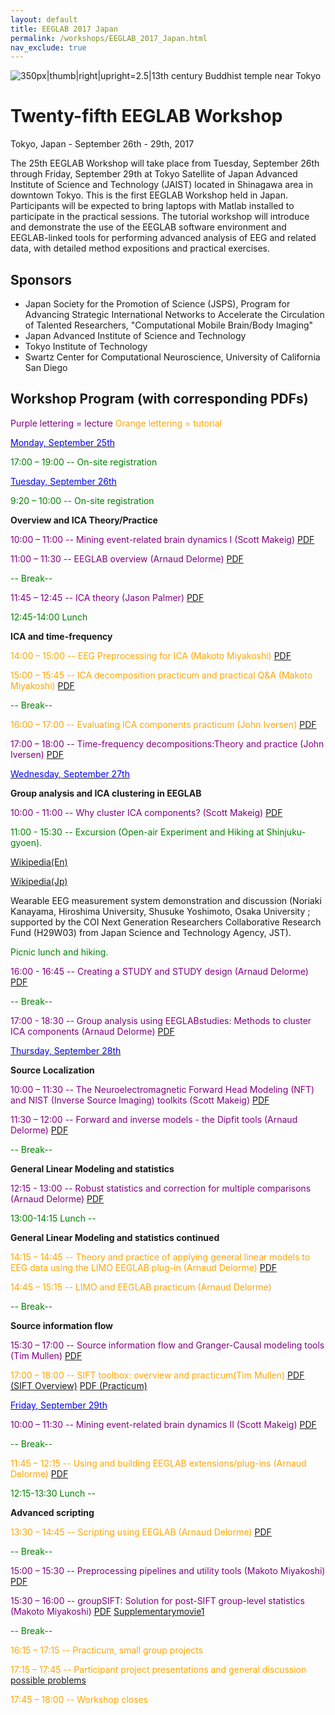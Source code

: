 ```yaml
---
layout: default
title: EEGLAB 2017 Japan
permalink: /workshops/EEGLAB_2017_Japan.html
nav_exclude: true
---
```


![350px\|thumb\|right\|upright=2.5\|13th century Buddhist temple near
Tokyo](/assets/images/Japan.png)

Twenty-fifth EEGLAB Workshop
============================

Tokyo, Japan - September 26th - 29th, 2017

The 25th EEGLAB Workshop will take place from Tuesday, September 26th
through Friday, September 29th at Tokyo Satellite of Japan Advanced
Institute of Science and Technology (JAIST) located in Shinagawa area in
downtown Tokyo. This is the first EEGLAB Workshop held in Japan.
Participants will be expected to bring laptops with Matlab installed to
participate in the practical sessions. The tutorial workshop will
introduce and demonstrate the use of the EEGLAB software environment and
EEGLAB-linked tools for performing advanced analysis of EEG and related
data, with detailed method expositions and practical exercises.


Sponsors
--------

-   Japan Society for the Promotion of Science (JSPS), Program for
    Advancing Strategic International Networks to Accelerate the
    Circulation of Talented Researchers, "Computational Mobile
    Brain/Body Imaging"
-   Japan Advanced Institute of Science and Technology
-   Tokyo Institute of Technology
-   Swartz Center for Computational Neuroscience, University of
    California San Diego


Workshop Program (with corresponding PDFs)
------------------------------------------

<span style="color: purple">Purple lettering = lecture</span>
<span style="color: orange">Orange lettering = tutorial</span>

<u><span style="color: blue">Monday, September 25th</span></u>


<span style="color: green"> 17:00 – 19:00 -- On-site registration</span>

<u><span style="color: blue">Tuesday, September 26th</span></u>


<span style="color: green"> 9:20 – 10:00 -- On-site registration</span>

<!-- -->


**Overview and ICA Theory/Practice**


<font color = purple>10:00 – 11:00 -- Mining event-related brain dynamics I (Scott Makeig)</font> [PDF](https://sccn.ucsd.edu/githubwiki/files/makeig_eeglab_japan_i.pdf)

<span style="color: purple">11:00 – 11:30 -- EEGLAB overview (Arnaud Delorme)</span> [PDF](https://sccn.ucsd.edu/githubwiki/files/eeglab2017_ad_eeglab_overview_japan.pdf)

<span style="color: green">-- Break--</span>

<span style="color: purple">11:45 – 12:45 -- ICA theory (Jason Palmer)</span> [PDF](https://sccn.ucsd.edu/githubwiki/files/eeglab2017_jp_lecture_ica.pdf)

<span style="color: green">12:45-14:00 Lunch</span>

**ICA and time-frequency**

<span style="color: orange">14:00 – 15:00 -- EEG Preprocessing for ICA (Makoto Miyakoshi)</span> [PDF](https://sccn.ucsd.edu/githubwiki/files/preicaprocessing.pdf)

<span style="color: orange">15:00 – 15:45 -- ICA decomposition practicum and practical Q&A (Makoto Miyakoshi)</span> [PDF](https://sccn.ucsd.edu/githubwiki/files/icadecompositionpracticum.pdf)

<span style="color: green">-- Break--</span>

<span style="color: orange">16:00 – 17:00 -- Evaluating ICA components practicum (John Iversen)</span> [PDF](https://sccn.ucsd.edu/githubwiki/files/eeglab2017_tokyo_jri_evaluateics.pdf)

<span style="color: purple">17:00 – 18:00 -- Time-frequency decompositions:Theory and practice (John Iversen)</span> [PDF](https://sccn.ucsd.edu/githubwiki/files/eeglab2017_tokyo_jri_timefrequencytheorypractice.pdf)

<u><span style="color: blue">Wednesday, September 27th</span></u>


**Group analysis and ICA clustering in EEGLAB**


<span style="color: purple">10:00 - 11:00 -- Why cluster ICA components? (Scott Makeig)</span> [PDF](https://sccn.ucsd.edu/githubwiki/files/makeig_eeglab_clustering_tokyo17.pdf)

<span style="color: green">11:00 - 15:30 -- Excursion (Open-air Experiment and Hiking at Shinjuku-gyoen). </span>


[Wikipedia(En)](https://en.wikipedia.org/wiki/Shinjuku_Gyoen)

[Wikipedia(Jp)](https://ja.wikipedia.org/wiki/%E6%96%B0%E5%AE%BF%E5%BE%A1%E8%8B%91)



Wearable EEG measurement system demonstration and discussion (Noriaki Kanayama, Hiroshima University, Shusuke Yoshimoto, Osaka University ; supported by the
 COI Next Generation Researchers Collaborative Research Fund (H29W03) from Japan Science and Technology Agency, JST). 

<span style="color: green">Picnic lunch and hiking.</span>

<!-- -->



<span style="color: purple">16:00 - 16:45 -- Creating a STUDY and STUDY design (Arnaud Delorme)</span> [PDF](https://sccn.ucsd.edu/githubwiki/files/eeglab2017_ad_study_design_japan2.pdf)

<span style="color: green">-- Break--</span>

<span style="color: purple">17:00 - 18:30 -- Group analysis using EEGLABstudies: Methods to cluster ICA components (Arnaud Delorme)</span> [PDF](https://sccn.ucsd.edu/githubwiki/files/eeglab2017_ad_study_clustering_japan2.pdf)


<u><span style="color: blue">Thursday, September 28th</span></u>

**Source Localization**

<span style="color: purple">10:00 – 11:30 -- The Neuroelectromagnetic Forward Head Modeling (NFT) and NIST (Inverse Source Imaging) toolkits (Scott Makeig)</span> [PDF](https://sccn.ucsd.edu/githubwiki/files/makeig_eeglab_forwardinverse_compressed.pdf)

<span style="color: purple">11:30 – 12:00 -- Forward and inverse models - the Dipfit tools (Arnaud Delorme)</span> [PDF](https://sccn.ucsd.edu/githubwiki/files/eeglab2017_ad_dipfit_japan.pdf)

<span style="color: green">-- Break--</span>

**General Linear Modeling and statistics**

<span style="color: purple">12:15 - 13:00 -- Robust statistics and correction for multiple comparisons (Arnaud Delorme)</span> [PDF](https://sccn.ucsd.edu/githubwiki/files/eeglab2017_statistics_japan2.pdf)

<span style="color: green">13:00-14:15 Lunch --</span>

**General Linear Modeling and statistics continued**

<span style="color: orange">14:15 – 14:45 -- Theory and practice of applying general linear models to EEG data using the LIMO EEGLAB plug-in (Arnaud Delorme)</span> [PDF](https://sccn.ucsd.edu/githubwiki/files/limo_japan_2017.pdf)

<span style="color: orange">14:45 – 15:15 -- LIMO and EEGLAB practicum (Arnaud Delorme)</span>

<span style="color: green">-- Break--</span>

**Source information flow**

<span style="color: purple">15:30 – 17:00 -- Source information flow and Granger-Causal modeling tools (Tim Mullen)</span> [PDF](https://sccn.ucsd.edu/githubwiki/files/eeglab_2017_japan_sift_lecture.pdf)

<span style="color: orange">17:00 – 18:00 -- SIFT toolbox: overview and practicum(Tim Mullen)</span> [PDF (SIFT Overview)](https://sccn.ucsd.edu/githubwiki/files/eeglab_2017_japan_sift_intro_blitz.pdf)
[PDF (Practicum)](https://sccn.ucsd.edu/githubwiki/files/eeglab_2017_japan_sift_practicum.pdf)

<u><span style="color: blue">Friday, September 29th</span></u>

<span style="color: purple">10:00 – 11:30 -- Mining event-related brain dynamics II (Scott Makeig)</span> [PDF](https://sccn.ucsd.edu/githubwiki/files/makeig_eeglab_ii_tokyo17_compressed.pdf)

<span style="color: green">-- Break--</span>

<span style="color: orange">11:45 – 12:15 -- Using and building EEGLAB extensions/plug-ins (Arnaud Delorme)</span> [PDF](https://sccn.ucsd.edu/githubwiki/files/eeglab2017_ad_eeglab_plugin_japan.pdf)

<span style="color: green">12:15-13:30 Lunch --</span>


**Advanced scripting**

<span style="color: orange">13:30 – 14:45 -- Scripting using EEGLAB (Arnaud Delorme)</span> [PDF](https://sccn.ucsd.edu/githubwiki/files/eeglab2017_ad_eeglab_scripting_japan3.pdf)

<span style="color: green">-- Break--</span>

<span style="color: purple">15:00 – 15:30 -- Preprocessing pipelines and utility tools (Makoto Miyakoshi) </span> [PDF](https://sccn.ucsd.edu/githubwiki/files/preprocessingpipelineandutilitytools.pdf)

<span style="color: purple">15:30 – 16:00 -- groupSIFT: Solution for post-SIFT group-level statistics (Makoto Miyakoshi) </span> [PDF](https://sccn.ucsd.edu/githubwiki/files/groupsift.pdf) [Supplementarymovie1](https://sccn.ucsd.edu/githubwiki/files/groupsift_sagital.zip)

<span style="color: green">-- Break--</span>

<span style="color: orange">16:15 – 17:15 -- Practicum, small group projects</span>

<span style="color: orange">17:15 – 17:45 -- Participant project presentations and general discussion [possible problems](https://sccn.ucsd.edu/githubwiki/files/eeglab_problems.pdf) </span>

<span style="color: orange">17:45 – 18:00 -- Workshop closes</span>
